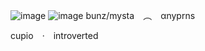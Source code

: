 ![image](https://media.discordapp.net/attachments/1161332539408011284/1312329611715018804/Untitled738_20241130160703.png?ex=674c19b1&is=674ac831&hm=2aeb7bcd5199821dde6d57a3c8b796bfead2f873a907e668e4e63d91f94722f8&)
![image](https://media.discordapp.net/attachments/1161332539408011284/1312336895224582196/tumblr_281690dbb879b77859e3564a04d02e38_fd60e9f6_540.png?ex=674c2079&is=674acef9&hm=d1560cb7159da368693c926889fb9e961782dc752bc5a83f091744e17556bc25&)
bunz/mysta ︵ αnyprns

cupio · introverted
